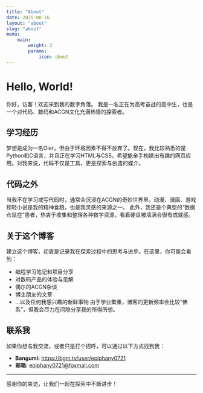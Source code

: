 ```yaml
---
title: "About"
date: 2025-08-16
layout: "about"
slug: "about"
menu:
    main:
        weight: 2
        params: 
            icon: about
---
```

# Hello, World!
你好，访客！欢迎来到我的数字角落。
我是一名正在为高考奋战的高中生，也是一个对代码、数码和ACGN文化充满热情的探索者。

## 学习经历
梦想是成为一名Oier，但由于环境因素不得不放弃了。现在，我比较熟悉的是Python和C语言，并且正在学习HTML与CSS，希望能亲手构建出有趣的网页应用。对我来说，代码不仅是工具，更是探索与创造的媒介。

## 代码之外
当我不在学习或写代码时，通常会沉浸在ACGN的奇妙世界里。动漫、漫画、游戏和轻小说是我的精神食粮，也是我灵感的来源之一。
此外，我还是个典型的“数据仓鼠症”患者，热衷于收集和整理各种数字资源，看着硬盘被填满会很有成就感。

## 关于这个博客
建立这个博客，初衷是记录我在探索过程中的思考与进步。在这里，你可能会看到：
*   编程学习笔记和项目分享
*   对数码产品的体验与见解
*   偶尔的ACGN杂谈
*   博主朋友的文章
*   ...以及任何我感兴趣的新鲜事物
由于学业繁重，博客的更新频率会比较“佛系”，但我会尽力在间隙分享我的所得所想。
## 联系我
如果你想与我交流，或者只是打个招呼，可以通过以下方式找到我：
*   **Bangumi:** https://bgm.tv/user/epiphany0721
*   **邮箱:** epiphany0721@foxmail.com
---
感谢你的来访，让我们一起在探索中不断进步！
